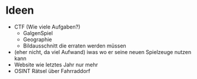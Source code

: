 # Ideen
+ CTF (Wie viele Aufgaben?)
  + GalgenSpiel
  + Geographie 
  + Bildausschnitt die erraten werden müssen
+ (eher nicht, da viel Aufwand) iwas wo er seine neuen Spielzeuge nutzen kann
+ Website wie letztes Jahr nur mehr
+ OSINT Rätsel über Fahrraddorf
